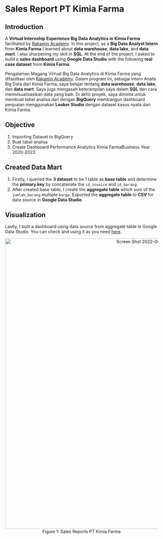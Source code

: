 # **Sales Report PT Kimia Farma**

## **Introduction**
A **Virtual Internship Experience Big Data Analytics in Kimia Farma** facilitated by [Rakamin Academy](https://www.rakamin.com/). In this project, as a **Big Data Analyst Intern** from **Kimia Farma** I learned about **data warehouse**, **data lake**, and **data mart**. I also sharpening my skill in **SQL**. At the end of the project, I asked to build a **sales dashboard** using **Google Data Studio** with the following **real case dataset** from **Kimia Farma**.

Pengalaman Magang Virtual Big Data Analytics di Kimia Farma yang difasilitasi oleh [Rakamin Academy](https://www.rakamin.com/). Dalam program ini, sebagai Intern Analis Big Data dari Kimia Farma, saya belajar tentang **data warehouse**, **data lake**, dan **data mart**. Saya juga mengasah keterampilan saya dalam **SQL** dan cara memvisualisasikan data yang baik. Di akhir proyek, saya diminta untuk membuat tabel analisa dari dengan **BigQuery** membangun dashboard penjualan menggunakan **Looker Studio** dengan dataset kasus nyata dari Kimia Farma.

## **Objective**
1. Importing Dataset to BigQuery
2. Buat tabel analisa
3. Create Dashboard Performance Analytics Kimia FarmaBusiness Year 2020-2023

## **Created Data Mart**
1. Firstly, I queried the **3 dataset** to be 1 table as **base table** and determine the **primary key** by concatenate the `id_invoice` and `id_barang`. 
2. After created base table, I create the **aggregate table** which sum of the `jumlah_barang` multiple `harga`. Exported the **aggregate table** to **CSV** for data source in **Google Data Studio**.

## **Visualization**
Lastly, I built a dashboard using data source from aggregate table in Google Data Studio. You can check and using it as you need [here](https://datastudio.google.com/reporting/7613d646-8f1b-479d-b69b-a60ef1236936).
   <p align="center">
    <img width="958" alt="Screen Shot 2022-08-02 at 17 14 27" src="https://user-images.githubusercontent.com/103989278/182351168-cad7aac5-3a70-42d7-b05e-b0d09e73bcf2.png"><br>
    Figure 1: Sales Reports PT Kimia Farma 
   </p>
